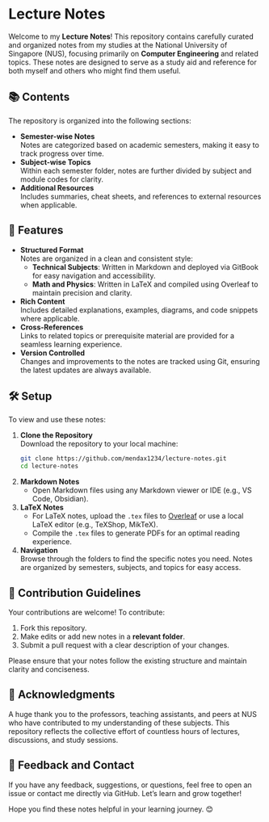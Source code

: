 # Lecture Notes

Welcome to my **Lecture Notes**! This repository contains carefully curated and organized notes from my studies at the National University of Singapore (NUS), focusing primarily on **Computer Engineering** and related topics. These notes are designed to serve as a study aid and reference for both myself and others who might find them useful.

## 📚 **Contents**
The repository is organized into the following sections:
- **Semester-wise Notes**  
  Notes are categorized based on academic semesters, making it easy to track progress over time.
- **Subject-wise Topics**  
  Within each semester folder, notes are further divided by subject and module codes for clarity.
- **Additional Resources**  
  Includes summaries, cheat sheets, and references to external resources when applicable.

## 🔖 **Features**
- **Structured Format**  
  Notes are organized in a clean and consistent style:  
  - **Technical Subjects**: Written in Markdown and deployed via GitBook for easy navigation and accessibility.  
  - **Math and Physics**: Written in LaTeX and compiled using Overleaf to maintain precision and clarity.  
- **Rich Content**  
  Includes detailed explanations, examples, diagrams, and code snippets where applicable.
- **Cross-References**  
  Links to related topics or prerequisite material are provided for a seamless learning experience.
- **Version Controlled**  
  Changes and improvements to the notes are tracked using Git, ensuring the latest updates are always available.

## 🛠 **Setup**
To view and use these notes:
1. **Clone the Repository**  
   Download the repository to your local machine:  
   ```bash
   git clone https://github.com/mendax1234/lecture-notes.git
   cd lecture-notes
   ```
2. **Markdown Notes**  
   - Open Markdown files using any Markdown viewer or IDE (e.g., VS Code, Obsidian).  
3. **LaTeX Notes**  
   - For LaTeX notes, upload the `.tex` files to [Overleaf](https://www.overleaf.com/) or use a local LaTeX editor (e.g., TeXShop, MikTeX).  
   - Compile the `.tex` files to generate PDFs for an optimal reading experience.
4. **Navigation**  
   Browse through the folders to find the specific notes you need. Notes are organized by semesters, subjects, and topics for easy access.

## 📝 **Contribution Guidelines**
Your contributions are welcome! To contribute:
1. Fork this repository.
2. Make edits or add new notes in a **relevant folder**.
3. Submit a pull request with a clear description of your changes.

Please ensure that your notes follow the existing structure and maintain clarity and conciseness.


## 🙌 **Acknowledgments**
A huge thank you to the professors, teaching assistants, and peers at NUS who have contributed to my understanding of these subjects. This repository reflects the collective effort of countless hours of lectures, discussions, and study sessions.


## 📨 **Feedback and Contact**
If you have any feedback, suggestions, or questions, feel free to open an issue or contact me directly via GitHub. Let’s learn and grow together!  

Hope you find these notes helpful in your learning journey. 😊 